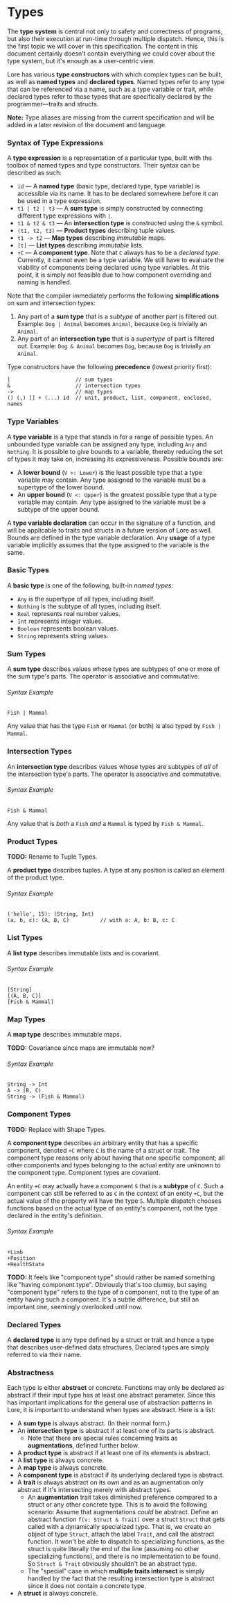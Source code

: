 # Types

The **type system** is central not only to safety and correctness of programs, but also their execution at run-time through multiple dispatch. Hence, this is the first topic we will cover in this specification. The content in this document certainly doesn't contain everything we could cover about the type system, but it's enough as a user-centric view.

Lore has various **type constructors** with which complex types can be built, as well as **named types** and **declared types**. Named types refer to any type that can be referenced via a name, such as a type variable or trait, while declared types refer to those types that are specifically declared by the programmer—traits and structs.

**Note:** Type aliases are missing from the current specification and will be added in a later revision of the document and language.



### Syntax of Type Expressions

A **type expression** is a representation of a particular type, built with the toolbox of named types and type constructors. Their syntax can be described as such:

- `id` — A **named type** (basic type, declared type, type variable) is accessible via its name. It has to be declared somewhere before it can be used in a type expression.
- `t1 | t2 | t3` — A **sum type** is simply constructed by connecting different type expressions with `|`.
-  `t1 & t2 & t3` — An **intersection type** is constructed using the `&` symbol.
- `(t1, t2, t3)` — **Product types** describing tuple values.
- `t1 -> t2` — **Map types** describing *immutable* maps.
- `[t]` — **List types** describing *immutable* lists.
- `+C` — A **component type**. Note that `C` always has to be a *declared type*. Currently, it cannot even be a type variable. We still have to evaluate the viability of components being declared using type variables. At this point, it is simply not feasible due to how component overriding and naming is handled.

Note that the compiler immediately performs the following **simplifications** on sum and intersection types:

1. Any part of a **sum type** that is a *subtype* of another part is filtered out. Example: `Dog | Animal` becomes `Animal`, because `Dog` is trivially an `Animal`.
2. Any part of an **intersection type** that is a *supertype* of part is filtered out. Example: `Dog & Animal` becomes `Dog`, because `Dog` is trivially an `Animal`.

Type constructors have the following **precedence** (lowest priority first):

```
|                     // sum types
&                     // intersection types
->                    // map types
() (,) [] + (...) id  // unit, product, list, component, enclosed, names
```



### Type Variables

A **type variable** is a type that stands in for a range of possible types. An unbounded type variable can be assigned any type, including `Any` and `Nothing`. It is possible to give bounds to a variable, thereby reducing the set of types it may take on, increasing its expressiveness. Possible bounds are:

- A **lower bound** (`V >: Lower`) is the least possible type that a type variable may contain. Any type assigned to the variable must be a supertype of the lower bound.
- An **upper bound** (`V <: Upper`) is the greatest possible type that a type variable may contain. Any type assigned to the variable must be a subtype of the upper bound.

A **type variable declaration** can occur in the signature of a function, and will be applicable to traits and structs in a future version of Lore as well. Bounds are defined in the type variable declaration. Any **usage** of a type variable implicitly assumes that the type assigned to the variable is the same.



### Basic Types

A **basic type** is one of the following, built-in *named types:* 

- `Any` is the supertype of all types, including itself.
- `Nothing` is the subtype of all types, including itself.
- `Real` represents real number values.
- `Int` represents integer values.
- `Boolean` represents boolean values.
- `String` represents string values.



### Sum Types

A **sum type** describes values whose types are subtypes of one or more of the sum type's parts. The operator is associative and commutative.

###### Syntax Example

```
Fish | Mammal
```

Any value that has the type `Fish` or `Mammal` (or both) is also typed by `Fish | Mammal`.



### Intersection Types

An **intersection type** describes values whose types are subtypes of *all* of the intersection type's parts. The operator is associative and commutative.

###### Syntax Example

```
Fish & Mammal
```

Any value that is *both* a `Fish` *and* a `Mammal` is typed by `Fish & Mammal`.



### Product Types

**TODO:** Rename to Tuple Types.

A **product type** describes tuples. A type at any position is called an element of the product type.

###### Syntax Example

```
('hello', 15): (String, Int)
(a, b, c): (A, B, C)          // with a: A, b: B, c: C
```



### List Types

A **list type** describes immutable lists and is covariant.

###### Syntax Example

```
[String]
[(A, B, C)]
[Fish & Mammal]
```



### Map Types

A **map type** describes immutable maps.

**TODO:** Covariance since maps are immutable now?

###### Syntax Example

```
String -> Int
A -> (B, C)
String -> (Fish & Mammal)
```



### Component Types

**TODO:** Replace with Shape Types.

A **component type** describes an arbitrary entity that has a specific component, denoted `+C` where `C` is the name of a struct or trait. The component type reasons only about having that one specific component; all other components and types belonging to the actual entity are unknown to the component type. Component types are covariant.

An entity `+C` may actually have a component `S` that is a **subtype** of `C`. Such a component can still be referred to as `C` in the context of an entity `+C`, but the actual value of the property will have the type `S`. Multiple dispatch chooses functions based on the actual type of an entity's component, not the type declared in the entity's definition.

###### Syntax Example

```
+Limb
+Position
+HealthState
```

**TODO:** It feels like "component type" should rather be  named something like "having component type". Obviously that's too clumsy, but saying "component type" refers to the type of a component, not to the type of an entity having such a component. It's a subtle difference, but still an important one, seemingly overlooked until now.



### Declared Types

A **declared type** is any type defined by a struct or trait and hence a type that describes user-defined data structures. Declared types are simply referred to via their name.



### Abstractness

Each type is either **abstract** or concrete. Functions may only be declared as abstract if their input type has at least one abstract parameter. Since this has important implications for the general use of abstraction patterns in Lore, it is important to understand when types are abstract. Here is a list:

- A **sum type** is always abstract. (In their normal form.)
- An **intersection type** is abstract if at least one of its parts is abstract.
  - Note that there are special rules concerning traits as **augmentations**, defined further below.
- A **product type** is abstract if at least one of its elements is abstract.
- A **list type** is always concrete.
- A **map type** is always concrete.
- A **component type** is abstract if its underlying declared type is abstract.
- A **trait** is always abstract on its own and as an augmentation only abstract if it's intersecting merely with abstract types.
  - An **augmentation** trait takes diminished preference compared to a struct or any other concrete type. This is to avoid the following scenario: Assume that augmentations *could* be abstract. Define an abstract function `f(v: Struct & Trait)` over a struct `Struct` that gets called with a dynamically specialized type. That is, we create an object of type `Struct`, attach the label `Trait`, and call the abstract function. It won't be able to dispatch to specializing functions, as the struct is quite literally the end of the line (assuming no other specializing functions), and there is no implementation to be found. So `Struct & Trait` obviously shouldn't be an abstract type.
  - The "special" case in which **multiple traits intersect** is simply handled by the fact that the resulting intersection type is abstract since it does not contain a concrete type.
- A **struct** is always concrete.

